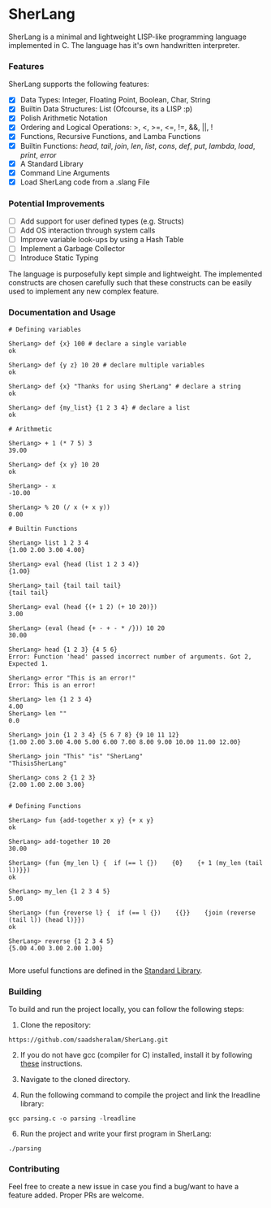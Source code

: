 # SherLang 
SherLang is a minimal and lightweight LISP-like programming language implemented in C. The language has it's own handwritten interpreter. 

### Features 
SherLang supports the following features: 
- [x] Data Types: Integer, Floating Point, Boolean, Char, String 
- [x] Builtin Data Structures: List (Ofcourse, its a LISP :p)
- [x] Polish Arithmetic Notation 
- [x] Ordering and Logical Operations: >, <, >=, <=, !=, &&, ||, !
- [x] Functions, Recursive Functions, and Lamba Functions
- [x] Builtin Functions:  *head*, *tail*, *join*, *len*, *list*, *cons*, *def*, *put*, *lambda*, *load*, *print*, *error* 
- [x] A Standard Library 
- [x] Command Line Arguments 
- [x] Load SherLang code from a .slang File

### Potential Improvements 
- [ ] Add support for user defined types (e.g. Structs) 
- [ ] Add OS interaction through system calls 
- [ ] Improve variable look-ups by using a Hash Table
- [ ] Implement a Garbage Collector 
- [ ] Introduce Static Typing

The language is purposefully kept simple and lightweight. The implemented constructs are chosen carefully such that these constructs can be easily used to implement any new complex feature. 

### Documentation and Usage 

```
# Defining variables 

SherLang> def {x} 100 # declare a single variable
ok

SherLang> def {y z} 10 20 # declare multiple variables 
ok

SherLang> def {x} "Thanks for using SherLang" # declare a string
ok

SherLang> def {my_list} {1 2 3 4} # declare a list 
ok
```

```
# Arithmetic 

SherLang> + 1 (* 7 5) 3
39.00

SherLang> def {x y} 10 20 
ok 

SherLang> - x 
-10.00 

SherLang> % 20 (/ x (+ x y))
0.00 
```

```
# Builtin Functions

SherLang> list 1 2 3 4
{1.00 2.00 3.00 4.00}

SherLang> eval {head (list 1 2 3 4)}
{1.00}

SherLang> tail {tail tail tail} 
{tail tail}

SherLang> eval (head {(+ 1 2) (+ 10 20)})
3.00

SherLang> (eval (head {+ - + - * /})) 10 20 
30.00

SherLang> head {1 2 3} {4 5 6}
Error: Function 'head' passed incorrect number of arguments. Got 2, Expected 1.

SherLang> error "This is an error!"
Error: This is an error!

SherLang> len {1 2 3 4} 
4.00 
SherLang> len ""
0.0

SherLang> join {1 2 3 4} {5 6 7 8} {9 10 11 12}
{1.00 2.00 3.00 4.00 5.00 6.00 7.00 8.00 9.00 10.00 11.00 12.00}

SherLang> join "This" "is" "SherLang"
"ThisisSherLang"

SherLang> cons 2 {1 2 3}
{2.00 1.00 2.00 3.00}


```


```
# Defining Functions 

SherLang> fun {add-together x y} {+ x y} 
ok 

SherLang> add-together 10 20 
30.00 

SherLang> (fun {my_len l} {  if (== l {})    {0}    {+ 1 (my_len (tail l))}})
ok 

SherLang> my_len {1 2 3 4 5}
5.00 

SherLang> (fun {reverse l} {  if (== l {})    {{}}    {join (reverse (tail l)) (head l)}}) 
ok 

SherLang> reverse {1 2 3 4 5}
{5.00 4.00 3.00 2.00 1.00}


```
More useful functions are defined in the [Standard Library](https://github.com/saadsheralam/SherLang/blob/main/stdlib.slang). 

### Building 

To build and run the project locally, you can follow the following steps: 
1. Clone the repository: 
```
https://github.com/saadsheralam/SherLang.git
```
2. If you do not have gcc (compiler for C) installed, install it by following [these](https://gcc.gnu.org/install/) instructions. 

3. Navigate to the cloned directory. 
4. Run the following command to compile the project and link the lreadline library: 
```
gcc parsing.c -o parsing -lreadline
```

6. Run the project and write your first program in SherLang: 
```
./parsing 
```

### Contributing 
Feel free to create a new issue in case you find a bug/want to have a feature added. Proper PRs are welcome.
